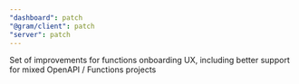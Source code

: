 ```yaml
---
"dashboard": patch
"@gram/client": patch
"server": patch
---
```


Set of improvements for functions onboarding UX, including better support for mixed OpenAPI / Functions projects
